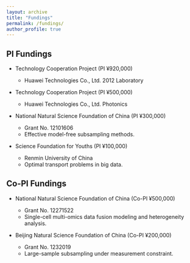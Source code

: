```yaml
---
layout: archive
title: "Fundings"
permalink: /fundings/
author_profile: true
---
```


## PI Fundings

- Technology Cooperation Project (PI ¥920,000)  
  - Huawei Technologies Co., Ltd. 2012 Laboratory 

- Technology Cooperation Project (PI ¥500,000)  
  - Huawei Technologies Co., Ltd. Photonics 

- National Natural Science Foundation of China (PI ¥300,000)  
  - Grant No. 12101606  
  - Effective model-free subsampling methods. 
- Science Foundation for Youths (PI ¥100,000)  
  - Renmin University of China  
  - Optimal transport problems in big data. 

## Co-PI Fundings

- National Natural Science Foundation of China (Co-PI ¥500,000)  
  - Grant No. 12271522  
  - Single-cell multi-omics data fusion modeling and heterogeneity analysis.

- Beijing Natural Science Foundation of China (Co-PI ¥200,000)  
  - Grant No. 1232019  
  - Large-sample subsampling under measurement constraint.
